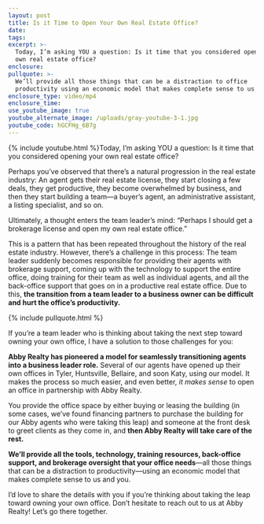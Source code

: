 ```yaml
---
layout: post
title: Is it Time to Open Your Own Real Estate Office?
date:
tags:
excerpt: >-
  Today, I’m asking YOU a question: Is it time that you considered opening your
  own real estate office?
enclosure:
pullquote: >-
  We’ll provide all those things that can be a distraction to office
  productivity using an economic model that makes complete sense to us and you.
enclosure_type: video/mp4
enclosure_time:
use_youtube_image: true
youtube_alternate_image: /uploads/gray-youtube-3-1.jpg
youtube_code: hGCFHg_6B7g
---
```


{% include youtube.html %}Today, I’m asking YOU a question: Is it time that you considered opening your own real estate office?

Perhaps you’ve observed that there’s a natural progression in the real estate industry: An agent gets their real estate license, they start closing a few deals, they get productive, they become overwhelmed by business, and then they start building a team—a buyer’s agent, an administrative assistant, a listing specialist, and so on.

Ultimately, a thought enters the team leader’s mind: “Perhaps I should get a brokerage license and open my own real estate office.”

This is a pattern that has been repeated throughout the history of the real estate industry. However, there’s a challenge in this process: The team leader suddenly becomes responsible for providing their agents with brokerage support, coming up with the technology to support the entire office, doing training for their team as well as individual agents, and all the back-office support that goes on in a productive real estate office. Due to this, **the transition from a team leader to a business owner can be difficult and hurt the office’s productivity.**

{% include pullquote.html %}

If you’re a team leader who is thinking about taking the next step toward owning your own office, I have a solution to those challenges for you:

**Abby Realty has pioneered a model for seamlessly transitioning agents into a business leader role.** Several of our agents have opened up their own offices in Tyler, Huntsville, Bellaire, and soon Katy, using our model. It makes the process so much easier, and even better, *it makes sense* to open an office in partnership with Abby Realty.&nbsp;

You provide the office space by either buying or leasing the building (in some cases, we’ve found financing partners to purchase the building for our Abby agents who were taking this leap) and someone at the front desk to greet clients as they come in, and **then Abby Realty will take care of the rest.**

**We’ll provide all the tools, technology, training resources, back-office support, and brokerage oversight that your office needs**—all those things that can be a distraction to productivity—using an economic model that makes complete sense to us and you.

I’d love to share the details with you if you’re thinking about taking the leap toward owning your own office. Don’t hesitate to reach out to us at Abby Realty\! Let’s go there together.

&nbsp;